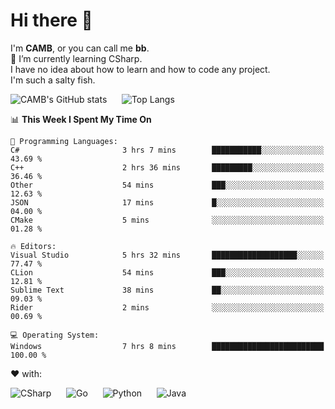 # Hi there 👋
<!--
**CAMB-dev/CAMB-dev** is a ✨ _special_ ✨ repository because its `README.md` (this file) appears on your GitHub profile.

Here are some ideas to get you started:

- 🔭 I’m currently working on ...
- 🌱 I’m currently learning ...
- 👯 I’m looking to collaborate on ...
- 🤔 I’m looking for help with ...
- 💬 Ask me about ...
- 📫 How to reach me: ...
- 😄 Pronouns: ...
- ⚡ Fun fact: ...
-->
 I'm **CAMB**, or you can call me **bb**.  
 🌱 I’m currently learning CSharp.  
 I have no idea about how to learn and how to code any project.  
 I'm such a salty fish.
 
 
![CAMB's GitHub stats](https://github-readme-stats.vercel.app/api?username=CAMB-dev&show_icons=true&theme=tokyonight)
&nbsp;&nbsp;&nbsp;&nbsp;
![Top Langs](https://github-readme-stats.vercel.app/api/top-langs/?username=CAMB-dev&langs_count=5&theme=tokyonight)


<!--START_SECTION:waka-->
📊 **This Week I Spent My Time On** 

```text
💬 Programming Languages: 
C#                       3 hrs 7 mins        ███████████░░░░░░░░░░░░░░   43.69 % 
C++                      2 hrs 36 mins       █████████░░░░░░░░░░░░░░░░   36.46 % 
Other                    54 mins             ███░░░░░░░░░░░░░░░░░░░░░░   12.63 % 
JSON                     17 mins             █░░░░░░░░░░░░░░░░░░░░░░░░   04.00 % 
CMake                    5 mins              ░░░░░░░░░░░░░░░░░░░░░░░░░   01.28 % 

🔥 Editors: 
Visual Studio            5 hrs 32 mins       ███████████████████░░░░░░   77.47 % 
CLion                    54 mins             ███░░░░░░░░░░░░░░░░░░░░░░   12.81 % 
Sublime Text             38 mins             ██░░░░░░░░░░░░░░░░░░░░░░░   09.03 % 
Rider                    2 mins              ░░░░░░░░░░░░░░░░░░░░░░░░░   00.69 % 

💻 Operating System: 
Windows                  7 hrs 8 mins        █████████████████████████   100.00 % 
```


<!--END_SECTION:waka-->


❤ with:

![CSharp](https://img.shields.io/badge/CSharp-%23512BD4?style=for-the-badge&logo=.net)
&nbsp;&nbsp;&nbsp;&nbsp;
![Go](https://img.shields.io/badge/Go-000000?style=for-the-badge&logo=go)
&nbsp;&nbsp;&nbsp;&nbsp;
![Python](https://img.shields.io/badge/Python-000000?style=for-the-badge&logo=python)
&nbsp;&nbsp;&nbsp;&nbsp;
![Java](https://img.shields.io/badge/Java-964B00?style=for-the-badge&logo=openjdk)
